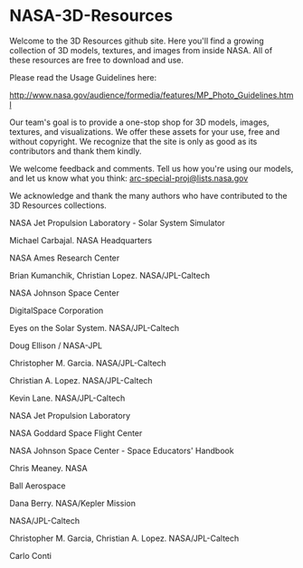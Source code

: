 NASA-3D-Resources
=================

Welcome to the 3D Resources github site. Here you'll find a growing collection of 3D models, textures, and images from inside NASA. All of these resources are free to download and use. 

Please read the Usage Guidelines here: 

http://www.nasa.gov/audience/formedia/features/MP_Photo_Guidelines.html

Our team's goal is to provide a one-stop shop for 3D models, images, textures, and visualizations. We offer these assets for your use, free and without copyright. We recognize that the site is only as good as its contributors and thank them kindly.

We welcome feedback and comments. Tell us how you're using our models, and let us know what you think: arc-special-proj@lists.nasa.gov

We acknowledge and thank the many authors who have contributed to the 3D Resources collections.

NASA Jet Propulsion Laboratory - Solar System Simulator	

Michael Carbajal. NASA Headquarters	

NASA Ames Research Center	

Brian Kumanchik, Christian Lopez. NASA/JPL-Caltech	

NASA Johnson Space Center	

DigitalSpace Corporation	

Eyes on the Solar System. NASA/JPL-Caltech	

Doug Ellison / NASA-JPL	

Christopher M. Garcia. NASA/JPL-Caltech	

Christian A. Lopez. NASA/JPL-Caltech	

Kevin Lane. NASA/JPL-Caltech	

NASA Jet Propulsion Laboratory	

NASA Goddard Space Flight Center
	
NASA Johnson Space Center - Space Educators' Handbook	

Chris Meaney. NASA	

Ball Aerospace	

Dana Berry. NASA/Kepler Mission	

NASA/JPL-Caltech	

Christopher M. Garcia, Christian A. Lopez. NASA/JPL-Caltech	

Carlo Conti	